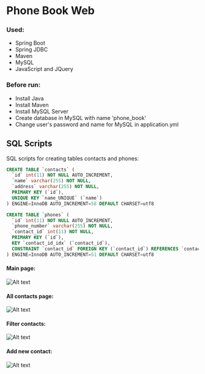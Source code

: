 # Phone Book Web

### Used:
* Spring Boot
* Spring JDBC
* Maven
* MySQL
* JavaScript and JQuery

### Before run: 
* Install Java
* Install Maven
* Install MySQL Server
* Create database in MySQL with name 'phone_book'
* Change user's password and name for MySQL in application.yml

## SQL Scripts
SQL scripts for creating tables contacts and phones:
```sql
CREATE TABLE `contacts` (
  `id` int(11) NOT NULL AUTO_INCREMENT,
  `name` varchar(255) NOT NULL,
  `address` varchar(255) NOT NULL,
  PRIMARY KEY (`id`),
  UNIQUE KEY `name_UNIQUE` (`name`)
) ENGINE=InnoDB AUTO_INCREMENT=58 DEFAULT CHARSET=utf8
```
```sql
CREATE TABLE `phones` (
  `id` int(11) NOT NULL AUTO_INCREMENT,
  `phone_number` varchar(255) NOT NULL,
  `contact_id` int(11) NOT NULL,
  PRIMARY KEY (`id`),
  KEY `contact_id_idx` (`contact_id`),
  CONSTRAINT `contact_id` FOREIGN KEY (`contact_id`) REFERENCES `contacts` (`id`) ON DELETE NO ACTION ON UPDATE NO ACTION
) ENGINE=InnoDB AUTO_INCREMENT=51 DEFAULT CHARSET=utf8
```

[1]: PhoneBook-web\src\main\resources\assets\startPage.png
[2]: PhoneBook-web\src\main\resources\assets\allContacts.png
[3]: PhoneBook-web\src\main\resources\assets\filterContact.png
[4]: PhoneBook-web\src\main\resources\assets\addContact.png

#### Main page:
![Alt text][1]

#### All contacts page:
![Alt text][2]

#### Filter contacts:
![Alt text][3]

#### Add new contact:
![Alt text][4]
